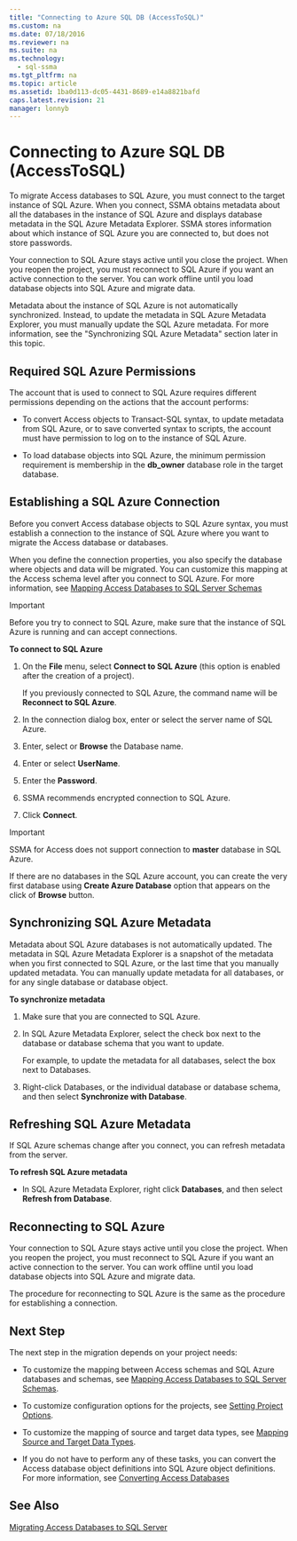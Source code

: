 ```yaml
---
title: "Connecting to Azure SQL DB (AccessToSQL)"
ms.custom: na
ms.date: 07/18/2016
ms.reviewer: na
ms.suite: na
ms.technology: 
  - sql-ssma
ms.tgt_pltfrm: na
ms.topic: article
ms.assetid: 1ba0d113-dc05-4431-8689-e14a8821bafd
caps.latest.revision: 21
manager: lonnyb
---
```

# Connecting to Azure SQL DB (AccessToSQL)
To migrate Access databases to SQL Azure, you must connect to the target instance of SQL Azure. When you connect, SSMA obtains metadata about all the databases in the instance of SQL Azure and displays database metadata in the SQL Azure Metadata Explorer. SSMA stores information about which instance of SQL Azure you are connected to, but does not store passwords.  
  
Your connection to SQL Azure stays active until you close the project. When you reopen the project, you must reconnect to SQL Azure if you want an active connection to the server. You can work offline until you load database objects into SQL Azure and migrate data.  
  
Metadata about the instance of SQL Azure is not automatically synchronized. Instead, to update the metadata in SQL Azure Metadata Explorer, you must manually update the SQL Azure metadata. For more information, see the "Synchronizing SQL Azure Metadata" section later in this topic.  
  
## Required SQL Azure Permissions  
The account that is used to connect to SQL Azure requires different permissions depending on the actions that the account performs:  
  
-   To convert Access objects to  Transact\-SQL  syntax, to update metadata from SQL Azure, or to save converted syntax to scripts, the account must have permission to log on to the instance of SQL Azure.  
  
-   To load database objects into SQL Azure, the minimum permission requirement is membership in the **db_owner** database role in the target database.  
  
## Establishing a SQL Azure Connection  
Before you convert Access database objects to SQL Azure syntax, you must establish a connection to the instance of SQL Azure where you want to migrate the Access database or databases.  
  
When you define the connection properties, you also specify the database where objects and data will be migrated. You can customize this mapping at the Access schema level after you connect to SQL Azure. For more information, see [Mapping Access Databases to SQL Server Schemas](assetId:///69bee937-7b2c-49ee-8866-7518c683fad4)  
  
> [!IMPORTANT]  
> Before you try to connect to SQL Azure, make sure that the instance of SQL Azure is running and can accept connections.  
  
**To connect to SQL Azure**  
  
1.  On the **File** menu, select **Connect to SQL Azure** (this option is enabled after the creation of a project).  
  
    If you previously connected to SQL Azure, the command name will be **Reconnect to SQL Azure**.  
  
2.  In the connection dialog box, enter or select the server name of SQL Azure.  
  
3.  Enter, select or **Browse** the Database name.  
  
4.  Enter or select **UserName**.  
  
5.  Enter the **Password**.  
  
6.  SSMA recommends encrypted connection to SQL Azure.  
  
7.  Click **Connect**.  
  
> [!IMPORTANT]  
> SSMA for Access does not support connection to **master** database in SQL Azure.  
  
If there are no databases in the SQL Azure account, you can create the very first database using **Create Azure Database** option that appears on the click of **Browse** button.  
  
## Synchronizing SQL Azure Metadata  
Metadata about SQL Azure databases is not automatically updated. The metadata in SQL Azure Metadata Explorer is a snapshot of the metadata when you first connected to SQL Azure, or the last time that you manually updated metadata. You can manually update metadata for all databases, or for any single database or database object.  
  
**To synchronize metadata**  
  
1.  Make sure that you are connected to SQL Azure.  
  
2.  In SQL Azure Metadata Explorer, select the check box next to the database or database schema that you want to update.  
  
    For example, to update the metadata for all databases, select the box next to Databases.  
  
3.  Right-click Databases, or the individual database or database schema, and then select **Synchronize with Database**.  
  
## Refreshing SQL Azure Metadata  
If SQL Azure schemas change after you connect, you can refresh metadata from the server.  
  
**To refresh SQL Azure metadata**  
  
-   In SQL Azure Metadata Explorer, right click **Databases**, and then select **Refresh from Database**.  
  
## Reconnecting to SQL Azure  
Your connection to SQL Azure stays active until you close the project. When you reopen the project, you must reconnect to SQL Azure if you want an active connection to the server. You can work offline until you load database objects into SQL Azure and migrate data.  
  
The procedure for reconnecting to SQL Azure is the same as the procedure for establishing a connection.  
  
## Next Step  
The next step in the migration depends on your project needs:  
  
-   To customize the mapping between Access schemas and SQL Azure databases and schemas, see [Mapping Access Databases to SQL Server Schemas](assetId:///69bee937-7b2c-49ee-8866-7518c683fad4).  
  
-   To customize configuration options for the projects, see [Setting Project Options](assetId:///0a7304df-2f35-4453-96ef-7ac83dea1167).  
  
-   To customize the mapping of source and target data types, see [Mapping Source and Target Data Types](assetId:///b362a075-16e7-423f-b63f-e1e9f02844a9).  
  
-   If you do not have to perform any of these tasks, you can convert the Access database object definitions into SQL Azure object definitions. For more information, see [Converting Access Databases](assetId:///e0ef67bf-80a6-4e6c-a82d-5d46e0623c6c)  
  
## See Also  
[Migrating Access Databases to SQL Server](assetId:///76a3abcf-2998-4712-9490-fe8d872c89ca)  
  
